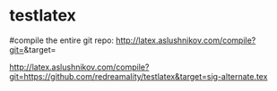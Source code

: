 # testlatex

#compile the entire git repo:
http://latex.aslushnikov.com/compile?git=<url>&target=<main tex>
http://latex.aslushnikov.com/compile?git=https://github.com/redreamality/testlatex&target=sig-alternate.tex
